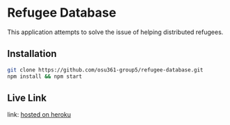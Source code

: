 # Refugee Database
This application attempts to solve the issue of helping distributed refugees.

## Installation
```bash
git clone https://github.com/osu361-group5/refugee-database.git
npm install && npm start
```

## Live Link
link: [hosted on heroku](https://lit-tundra-42207.herokuapp.com/)
